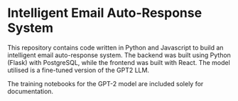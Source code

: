 # Intelligent Email Auto-Response System

This repository contains code written in Python and Javascript to build an intelligent email auto-response system. The backend was built using Python (Flask) with PostgreSQL, while the frontend was built with React.
The model utilised is a fine-tuned version of the GPT2 LLM.

The training notebooks for the GPT-2 model are included solely for documentation.
